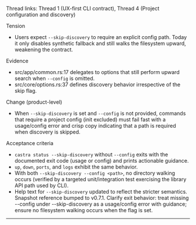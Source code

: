 Thread links: Thread 1 (UX-first CLI contract), Thread 4 (Project configuration and discovery)

Tension
- Users expect `--skip-discovery` to require an explicit config path. Today it only disables synthetic fallback and still walks the filesystem upward, weakening the contract.

Evidence
- src/app/common.rs:17 delegates to options that still perform upward search when `--config` is omitted.
- src/core/options.rs:37 defines discovery behavior irrespective of the skip flag.

Change (product-level)
- When `--skip-discovery` is set and `--config` is not provided, commands that require a project config (init excluded) must fail fast with a usage/config error and crisp copy indicating that a path is required when discovery is skipped.

Acceptance criteria
- `castra status --skip-discovery` without `--config` exits with the documented exit code (usage or config) and prints actionable guidance.
- `up`, `down`, `ports`, and `logs` exhibit the same behavior.
- With both `--skip-discovery --config <path>`, no directory walking occurs (verified by a targeted unit/integration test exercising the library API path used by CLI).
- Help text for `--skip-discovery` updated to reflect the stricter semantics.
Snapshot reference bumped to v0.7.1. Clarify exit behavior: treat missing --config under --skip-discovery as a usage/config error with guidance; ensure no filesystem walking occurs when the flag is set.

---

